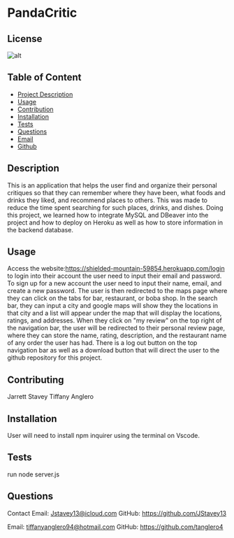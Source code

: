 # PandaCritic

 ## License
![alt](https://img.shields.io/badge/License--blue)
          
## Table of Content 
- [Project Description](#Description)
- [Usage](#Usage)
- [Contribution](#Contribution)
- [Installation](#Installation)
- [Tests](#Tests)
- [Questions](#Questions)
- [Email](#Email)
- [Github](#Github)

## Description
This is an application that helps the user find and organize their personal critiques so that they can remember where they have been, what foods and drinks they liked, and recommend places to others. This was made to reduce the time spent searching for such places, drinks, and dishes. Doing this project, we learned how to integrate MySQL and DBeaver into the project and how to deploy on Heroku as well as how to store information in the backend database.

## Usage
Access the website:https://shielded-mountain-59854.herokuapp.com/login to login into their account the user need to input their email and password. To sign up for a new account the user need to input their name, email, and create a new password. The user is then redirected to the maps page where they can click on the tabs for bar, restaurant, or boba shop. In the search bar, they can input a city and google maps will show they the locations in that city and a list will appear under the map that will display the locations, ratings, and addresses. When they click on "my review" on the top right of the navigation bar, the user will be redirected to their personal review page, where they can store the name, rating, description, and the restaurant name of any order the user has had. There is a log out button on the top navigation bar as well as a download button that will direct the user to the github repository for this project.



## Contributing
Jarrett Stavey
Tiffany Anglero

## Installation
User will need to install npm inquirer using the terminal on Vscode.

## Tests
run node server.js

## Questions 
Contact
Email: Jstavey13@icloud.com
GitHub: https://github.com/JStavey13

Email: tiffanyanglero94@hotmail.com
GitHub: https://github.com/tanglero4